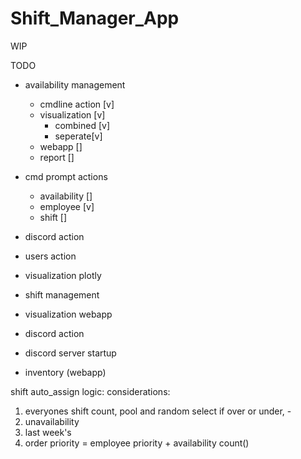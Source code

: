 # Shift_Manager_App
WIP

TODO

- availability management
  - cmdline action [v]
  - visualization [v]
    - combined [v]
    - seperate[v]
  - webapp []
  - report []
- cmd prompt actions
  - availability []
  - employee [v]
  - shift []
  
- discord action
- users action
- visualization plotly
- shift management 
- visualization webapp
- discord action
- discord server startup
- inventory (webapp)


shift auto_assign logic: 
  considerations: 
  1. everyones shift count, pool and random select if over or under, -
  2. unavailability
  3. last week's 
  4. order priority = employee priority + availability count()

